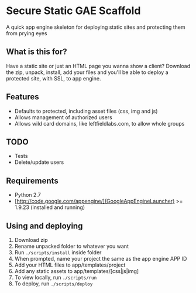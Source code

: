 # Secure Static GAE Scaffold
A quick app engine skeleton for deploying static sites and protecting them from prying eyes

## What is this for?
Have a static site or just an HTML page you wanna show a client? Download the zip, unpack, install, add your files and you'll be able to deploy a protected site, with SSL, to app engine.

## Features
* Defaults to protected, including asset files (css, img and js)
* Allows management of authorized users
* Allows wild card domains, like leftfieldlabs.com, to allow whole groups

## TODO
* Tests
* Delete/update users

## Requirements
* Python 2.7
* [http://code.google.com/appengine/](GoogleAppEngineLauncher) >= 1.9.23 (installed and running)

## Using and deploying
1. Download zip
1. Rename unpacked folder to whatever you want
1. Run `./scripts/install` inside folder
1. When prompted, name your project the same as the app engine APP ID
1. Add your HTML files to app/templates/project
1. Add any static assets to app/templates/[css|js|img]
1. To view locally, run `./scripts/run`
1. To deploy, run `./scripts/deploy`
